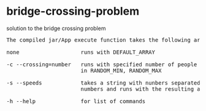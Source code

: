 # bridge-crossing-problem
solution to the bridge crossing problem
<pre>
The compiled jar/App execute function takes the following arguments:<br>
none                   runs with DEFAULT_ARRAY<br>
-c --crossing=number   runs with specified number of people with random generated speeds as defined
                       in RANDOM_MIN, RANDOM_MAX<br>
-s --speeds            takes a string with nunbers separated by any non number delimiter. Extracts
                       numbers and runs with the resulting array.<br>
-h --help              for list of commands
</pre>
